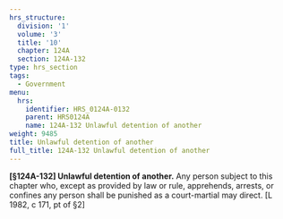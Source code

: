 ```yaml
---
hrs_structure:
  division: '1'
  volume: '3'
  title: '10'
  chapter: 124A
  section: 124A-132
type: hrs_section
tags:
  - Government
menu:
  hrs:
    identifier: HRS_0124A-0132
    parent: HRS0124A
    name: 124A-132 Unlawful detention of another
weight: 9485
title: Unlawful detention of another
full_title: 124A-132 Unlawful detention of another
---
```

**[§124A-132] Unlawful detention of another.** Any person subject to this chapter who, except as provided by law or rule, apprehends, arrests, or confines any person shall be punished as a court-martial may direct. [L 1982, c 171, pt of §2]